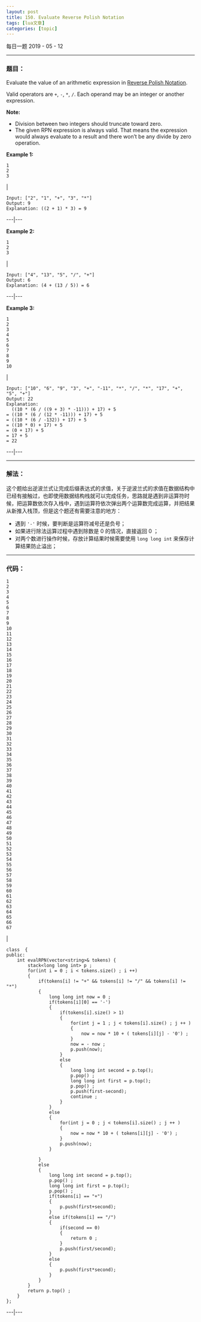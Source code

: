 ```yaml
---
layout: post
title: 150. Evaluate Reverse Polish Notation 
tags: [lua文章]
categories: [topic]
---
```

每日一题 2019 - 05 - 12

* * *

### 题目：

Evaluate the value of an arithmetic expression in [Reverse Polish
Notation](http://en.wikipedia.org/wiki/Reverse_Polish_notation).

Valid operators are `+`, `-`, `*`, `/`. Each operand may be an integer or
another expression.

**Note:**

  * Division between two integers should truncate toward zero.
  * The given RPN expression is always valid. That means the expression would always evaluate to a result and there won’t be any divide by zero operation.

**Example 1:**

    
    
    1  
    2  
    3  
    

|

    
    
    Input: ["2", "1", "+", "3", "*"]  
    Output: 9  
    Explanation: ((2 + 1) * 3) = 9  
      
  
---|---  
  
**Example 2:**

    
    
    1  
    2  
    3  
    

|

    
    
    Input: ["4", "13", "5", "/", "+"]  
    Output: 6  
    Explanation: (4 + (13 / 5)) = 6  
      
  
---|---  
  
**Example 3:**

    
    
    1  
    2  
    3  
    4  
    5  
    6  
    7  
    8  
    9  
    10  
    

|

    
    
    Input: ["10", "6", "9", "3", "+", "-11", "*", "/", "*", "17", "+", "5", "+"]  
    Output: 22  
    Explanation:   
      ((10 * (6 / ((9 + 3) * -11))) + 17) + 5  
    = ((10 * (6 / (12 * -11))) + 17) + 5  
    = ((10 * (6 / -132)) + 17) + 5  
    = ((10 * 0) + 17) + 5  
    = (0 + 17) + 5  
    = 17 + 5  
    = 22  
      
  
---|---  
  
* * *

### 解法：

这个题给出逆波兰式让完成后缀表达式的求值，关于逆波兰式的求值在数据结构中已经有接触过，也即使用数据结构栈就可以完成任务，思路就是遇到非运算符时候，把运算数依次存入栈中，遇到运算符依次弹出两个运算数完成运算，并把结果从新推入栈顶，但是这个题还有需要注意的地方：

  * 遇到 `'-'` 时候，要判断是运算符减号还是负号；
  * 如果进行除法运算过程中遇到除数是 0 的情况，直接返回 0 ； 
  * 对两个数进行操作时候，存放计算结果时候需要使用 `long long int` 来保存计算结果防止溢出；

* * *

### 代码：

    
    
    1  
    2  
    3  
    4  
    5  
    6  
    7  
    8  
    9  
    10  
    11  
    12  
    13  
    14  
    15  
    16  
    17  
    18  
    19  
    20  
    21  
    22  
    23  
    24  
    25  
    26  
    27  
    28  
    29  
    30  
    31  
    32  
    33  
    34  
    35  
    36  
    37  
    38  
    39  
    40  
    41  
    42  
    43  
    44  
    45  
    46  
    47  
    48  
    49  
    50  
    51  
    52  
    53  
    54  
    55  
    56  
    57  
    58  
    59  
    60  
    61  
    62  
    63  
    64  
    65  
    66  
    67  
    

|

    
    
    class  {  
    public:  
        int evalRPN(vector<string>& tokens) {  
            stack<long long int> p ;  
            for(int i = 0 ; i < tokens.size() ; i ++)  
            {  
                if(tokens[i] != "+" && tokens[i] != "/" && tokens[i] != "*")  
                {  
                    long long int now = 0 ;  
                    if(tokens[i][0] == '-')  
                    {  
                        if(tokens[i].size() > 1)  
                        {  
                            for(int j = 1 ; j < tokens[i].size() ; j ++ )  
                            {  
                                now = now * 10 + ( tokens[i][j] - '0') ;  
                            }  
                            now = - now ;  
                            p.push(now);  
                        }  
                        else  
                        {  
                            long long int second = p.top();  
                            p.pop() ;  
                            long long int first = p.top();  
                            p.pop() ;  
                            p.push(first-second);  
                            continue ;  
                        }  
                    }  
                    else  
                    {  
                        for(int j = 0 ; j < tokens[i].size() ; j ++ )  
                        {  
                            now = now * 10 + ( tokens[i][j] - '0') ;  
                        }  
                        p.push(now);  
                    }  
                      
                }  
                else  
                {  
                    long long int second = p.top();  
                    p.pop() ;  
                    long long int first = p.top();  
                    p.pop() ;  
                    if(tokens[i] == "+")  
                    {  
                        p.push(first+second);  
                    }  
                    else if(tokens[i] == "/")  
                    {  
                        if(second == 0)  
                        {  
                            return 0 ;  
                        }  
                        p.push(first/second);  
                    }  
                    else  
                    {  
                        p.push(first*second);  
                    }  
                }  
            }  
            return p.top() ;  
        }  
    };  
      
  
---|---